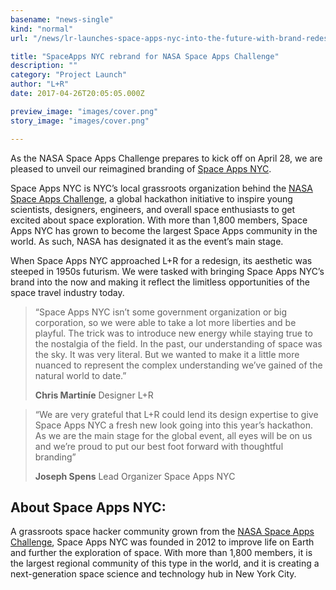 ```yaml
---
basename: "news-single"
kind: "normal"
url: "/news/lr-launches-space-apps-nyc-into-the-future-with-brand-redesign-ahead-of-hackathon-weekend.html"

title: "SpaceApps NYC rebrand for NASA Space Apps Challenge"
description: ""
category: "Project Launch"
author: "L+R"
date: 2017-04-26T20:05:05.000Z

preview_image: "images/cover.png"
story_image: "images/cover.png"

---
```


As the NASA Space Apps Challenge prepares to kick off on April 28, we are pleased to unveil our reimagined branding of [Space Apps NYC](http://spaceapps.nyc/).

Space Apps NYC is NYC’s local grassroots organization behind the [NASA Space Apps Challenge](https://2017.spaceappschallenge.org/), a global hackathon initiative to inspire young scientists, designers, engineers, and overall space enthusiasts to get excited about space exploration. With more than 1,800 members, Space Apps NYC has grown to become the largest Space Apps community in the world. As such, NASA has designated it as the event’s main stage.

When Space Apps NYC approached L+R for a redesign, its aesthetic was steeped in 1950s futurism. We were tasked with bringing Space Apps NYC’s brand into the now and making it reflect the limitless opportunities of the space travel industry today.

> “Space Apps NYC isn’t some government organization or big corporation, so we were able to take a lot more liberties and be playful. The trick was to introduce new energy while staying true to the nostalgia of the field. In the past, our understanding of space was the sky. It was very literal. But we wanted to make it a little more nuanced to represent the complex understanding we’ve gained of the natural world to date.”
>
> **Chris Martiníe**
> Designer
> L+R

<!---->

> “We are very grateful that L+R could lend its design expertise to give Space Apps NYC a fresh new look going into this year’s hackathon. As we are the main stage for the global event, all eyes will be on us and we’re proud to put our best foot forward with thoughtful branding”
>
> **Joseph Spens**
> Lead Organizer
> Space Apps NYC

## About Space Apps NYC:

A grassroots space hacker community grown from the [NASA Space Apps Challenge](http://spaceapps.nyc/spaceappschallenge.org), Space Apps NYC was founded in 2012 to improve life on Earth and further the exploration of space. With more than 1,800 members, it is the largest regional community of this type in the world, and it is creating a next-generation space science and technology hub in New York City.
